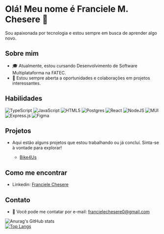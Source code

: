 # Olá! Meu nome é Franciele M. Chesere 👋

Sou apaixonada por tecnologia e estou sempre em busca de aprender algo novo.

## Sobre mim

- 🎓 Atualmente, estou cursando Desenvolvimento de Software Multiplataforma na FATEC.
- 💼 Estou sempre aberta a oportunidades e colaborações em projetos interessantes.

## Habilidades

![TypeScript](https://img.shields.io/badge/typescript-%23007ACC.svg?style=for-the-badge&logo=typescript&logoColor=white)
![JavaScript](https://img.shields.io/badge/javascript-%23323330.svg?style=for-the-badge&logo=javascript&logoColor=%23F7DF1E)
![HTML5](https://img.shields.io/badge/html5-%23E34F26.svg?style=for-the-badge&logo=html5&logoColor=white)
![Postgres](https://img.shields.io/badge/postgres-%23316192.svg?style=for-the-badge&logo=postgresql&logoColor=white)
![React](https://img.shields.io/badge/react-%2320232a.svg?style=for-the-badge&logo=react&logoColor=%2361DAFB)
![NodeJS](https://img.shields.io/badge/node.js-6DA55F?style=for-the-badge&logo=node.js&logoColor=white)
![MUI](https://img.shields.io/badge/MUI-%230081CB.svg?style=for-the-badge&logo=mui&logoColor=white)
![Express.js](https://img.shields.io/badge/express.js-%23404d59.svg?style=for-the-badge&logo=express&logoColor=%2361DAFB)
![Figma](https://img.shields.io/badge/figma-%23F24E1E.svg?style=for-the-badge&logo=figma&logoColor=white)

## Projetos

- Aqui estão alguns projetos que estou trabalhando ou já concluí. Sinta-se à vontade para explorar!

   - [Bike4Us](https://github.com/backdoorgroup/bike4us)

## Como me encontrar

- Linkedin: [Franciele Chesere](https://www.linkedin.com/in/franciele-chesere-605974274/)

## Contato

- 📧 Você pode me contatar por e-mail: francielechesere0@gmail.com



![Anurag's GitHub stats](https://github-readme-stats.vercel.app/api?username=ChesereF&show_icons=true&theme=dracula&include_all_commits=true&count_private=true)
<br>
[![Top Langs](https://github-readme-stats.vercel.app/api/top-langs/?username=ChesereF&layout=compact&theme=dracula)](https://github.com/anuraghazra/github-readme-stats)







